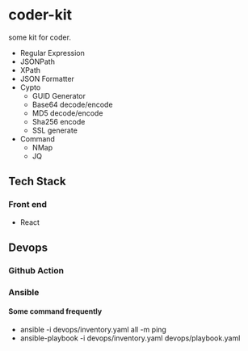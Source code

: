 # coder-kit
some kit for coder.

- Regular Expression
- JSONPath
- XPath
- JSON Formatter
- Cypto
  - GUID Generator
  - Base64 decode/encode
  - MD5 decode/encode
  - Sha256 encode
  - SSL generate
- Command
  - NMap
  - JQ


## Tech Stack

### Front end

- React


## Devops

### Github Action

### Ansible

#### Some command frequently

- ansible -i devops/inventory.yaml all -m ping
- ansible-playbook -i devops/inventory.yaml devops/playbook.yaml